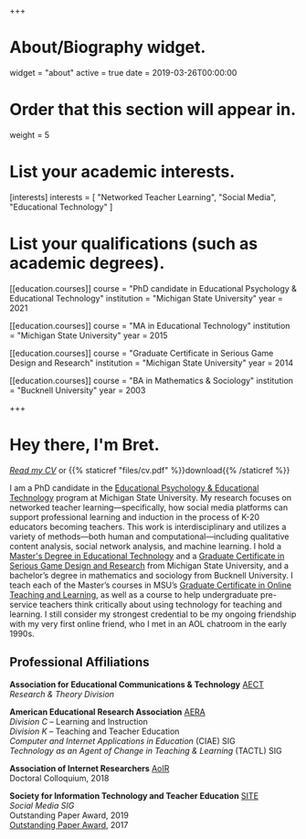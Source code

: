 +++
# About/Biography widget.
widget = "about"
active = true
date = 2019-03-26T00:00:00

# Order that this section will appear in.
weight = 5

# List your academic interests.
[interests] 
  interests = [
    "Networked Teacher Learning",
    "Social Media", 
    "Educational Technology"
    ]

# List your qualifications (such as academic degrees).
[[education.courses]]
  course = "PhD candidate in Educational Psychology & Educational Technology"
  institution = "Michigan State University"
  year = 2021

[[education.courses]]
  course = "MA in Educational Technology"
  institution = "Michigan State University"
  year = 2015

[[education.courses]]
  course = "Graduate Certificate in Serious Game Design and Research"
  institution = "Michigan State University"
  year = 2014

[[education.courses]]
  course = "BA in Mathematics & Sociology"
  institution = "Bucknell University"
  year = 2003
 
+++

# Hey there, I'm Bret.

[*Read my CV*](https://bretsw.github.io/post/cv/) or 
{{% staticref "files/cv.pdf" %}}download{{% /staticref %}}

I am a PhD candidate in the [Educational Psychology & Educational Technology](http://edutech.educ.msu.edu/) program at Michigan State University. My research focuses on networked teacher learning—specifically, how social media platforms can support professional learning and induction in the process of K-20 educators becoming teachers. This work is interdisciplinary and utilizes a variety of methods—both human and computational—including qualitative content analysis, social network analysis, and machine learning. I hold a [Master's Degree in Educational Technology](http://edutech.educ.msu.edu/programs/masters/) and a [Graduate Certificate in Serious Game Design and Research](https://gamedev.msu.edu/serious-games/) from Michigan State University, and a bachelor’s degree in mathematics and sociology from Bucknell University. I teach each of the Master’s courses in MSU’s [Graduate Certificate in Online Teaching and Learning](https://education.msu.edu/cepse/maet/certificates/online-teaching/), as well as a course to help undergraduate pre-service teachers think critically about using technology for teaching and learning. I still consider my strongest credential to be my ongoing friendship with my very first online friend, who I met in an AOL chatroom in the early 1990s.

## Professional Affiliations

**Association for Educational Communications & Technology** [AECT](https://aect.org/)  
*Research & Theory Division*

**American Educational Research Association** [AERA](https://www.aera.net/)  
*Division C* – Learning and Instruction  
*Division K* – Teaching and Teacher Education  
*Computer and Internet Applications in Education* (CIAE) SIG  
*Technology as an Agent of Change in Teaching & Learning* (TACTL) SIG  

**Association of Internet Researchers** [AoIR](http://aoir.org/)  
<i class="fa fa-graduation-cap"></i> Doctoral Colloquium, 2018

**Society for Information Technology and Teacher Education** [SITE](http://site.aace.org/)  
*Social Media SIG*  
<i class="fa fa-trophy"></i> Outstanding Paper Award, 2019  
<i class="fa fa-trophy"></i> [Outstanding Paper Award](https://www.learntechlib.org/p/177469/), 2017